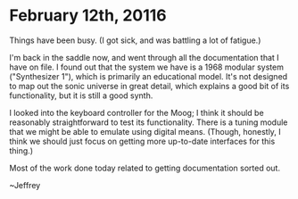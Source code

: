 # February 12th, 20116

Things have been busy. (I got sick, and was battling a lot of fatigue.) 

I'm back in the saddle now, and went through all the documentation that I have 
on file. I found out that the system we have is a 1968 modular system ("Synthesizer
1"), which is primarily an educational model. It's not designed to map out the sonic
universe in great detail, which explains a good bit of its functionality, but it is 
still a good synth. 

I looked into the keyboard controller for the Moog; I think it should be reasonably 
straightforward to test its functionality. There is a tuning module that we might be 
able to emulate using digital means. (Though, honestly, I think we should just focus 
on getting more up-to-date interfaces for this thing.) 

Most of the work done today related to getting documentation sorted out. 

~Jeffrey 
